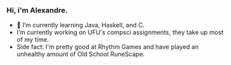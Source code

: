 ### Hi, i'm Alexandre.
- 🌱 I’m currently learning Java, Haskell, and C.
- I’m currently working on UFU's compsci assignments, they take up most of my time.
- Side fact: I'm pretty good at Rhythm Games and have played an unhealthy amount of Old School RuneScape.
<!--
**LeppyT/LeppyT** is a ✨ _special_ ✨ repository because its `README.md` (this file) appears on your GitHub profile.

Here are some ideas to get you started:

- 🔭 I’m currently working on ...
- 🌱 I’m currently learning ...
- 👯 I’m looking to collaborate on ...
- 🤔 I’m looking for help with ...
- 💬 Ask me about ...
- 📫 How to reach me: ...
- 😄 Pronouns: ...
- ⚡ Fun fact: ...
-->
